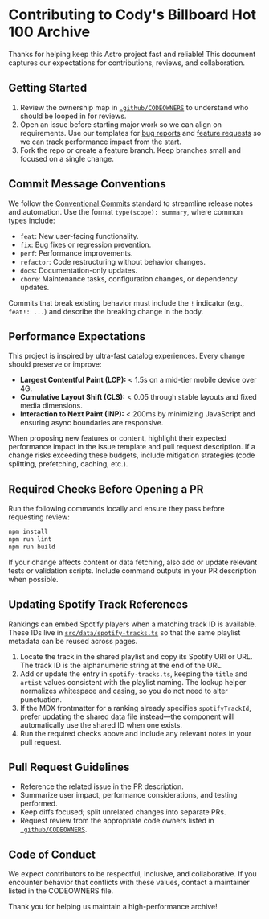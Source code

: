# Contributing to Cody's Billboard Hot 100 Archive

Thanks for helping keep this Astro project fast and reliable! This document captures our expectations for contributions, reviews, and collaboration.

## Getting Started

1. Review the ownership map in [`.github/CODEOWNERS`](.github/CODEOWNERS) to understand who should be looped in for reviews.
2. Open an issue before starting major work so we can align on requirements. Use our templates for [bug reports](.github/ISSUE_TEMPLATE/bug-report.yml) and [feature requests](.github/ISSUE_TEMPLATE/feature-request.yml) so we can track performance impact from the start.
3. Fork the repo or create a feature branch. Keep branches small and focused on a single change.

## Commit Message Conventions

We follow the [Conventional Commits](https://www.conventionalcommits.org/en/v1.0.0/) standard to streamline release notes and automation. Use the format `type(scope): summary`, where common types include:

- `feat`: New user-facing functionality.
- `fix`: Bug fixes or regression prevention.
- `perf`: Performance improvements.
- `refactor`: Code restructuring without behavior changes.
- `docs`: Documentation-only updates.
- `chore`: Maintenance tasks, configuration changes, or dependency updates.

Commits that break existing behavior must include the `!` indicator (e.g., `feat!: ...`) and describe the breaking change in the body.

## Performance Expectations

This project is inspired by ultra-fast catalog experiences. Every change should preserve or improve:

- **Largest Contentful Paint (LCP):** < 1.5s on a mid-tier mobile device over 4G.
- **Cumulative Layout Shift (CLS):** < 0.05 through stable layouts and fixed media dimensions.
- **Interaction to Next Paint (INP):** < 200ms by minimizing JavaScript and ensuring async boundaries are responsive.

When proposing new features or content, highlight their expected performance impact in the issue template and pull request description. If a change risks exceeding these budgets, include mitigation strategies (code splitting, prefetching, caching, etc.).

## Required Checks Before Opening a PR

Run the following commands locally and ensure they pass before requesting review:

```bash
npm install
npm run lint
npm run build
```

If your change affects content or data fetching, also add or update relevant tests or validation scripts. Include command outputs in your PR description when possible.

## Updating Spotify Track References

Rankings can embed Spotify players when a matching track ID is available. These IDs live in [`src/data/spotify-tracks.ts`](src/data/spotify-tracks.ts) so that the same playlist metadata can be reused across pages.

1. Locate the track in the shared playlist and copy its Spotify URI or URL. The track ID is the alphanumeric string at the end of the URL.
2. Add or update the entry in `spotify-tracks.ts`, keeping the `title` and `artist` values consistent with the playlist naming. The lookup helper normalizes whitespace and casing, so you do not need to alter punctuation.
3. If the MDX frontmatter for a ranking already specifies `spotifyTrackId`, prefer updating the shared data file instead—the component will automatically use the shared ID when one exists.
4. Run the required checks above and include any relevant notes in your pull request.

## Pull Request Guidelines

- Reference the related issue in the PR description.
- Summarize user impact, performance considerations, and testing performed.
- Keep diffs focused; split unrelated changes into separate PRs.
- Request review from the appropriate code owners listed in [`.github/CODEOWNERS`](.github/CODEOWNERS).

## Code of Conduct

We expect contributors to be respectful, inclusive, and collaborative. If you encounter behavior that conflicts with these values, contact a maintainer listed in the CODEOWNERS file.

Thank you for helping us maintain a high-performance archive!
